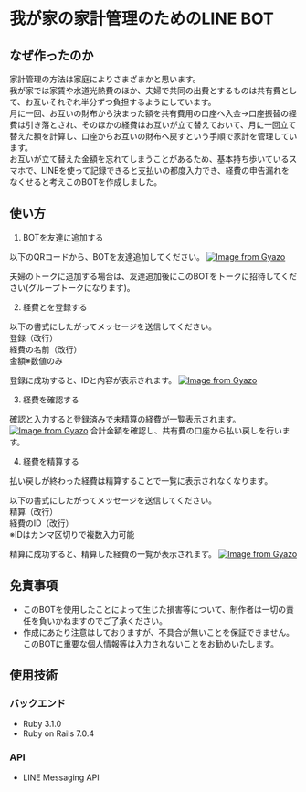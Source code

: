 # 我が家の家計管理のためのLINE BOT

## なぜ作ったのか
家計管理の方法は家庭によりさまざまかと思います。  
我が家では家賃や水道光熱費のほか、夫婦で共同の出費とするものは共有費として、お互いそれぞれ半分ずつ負担するようにしています。  
月に一回、お互いの財布から決まった額を共有費用の口座へ入金→口座振替の経費は引き落とされ、そのほかの経費はお互いが立て替えておいて、月に一回立て替えた額を計算し、口座からお互いの財布へ戻すという手順で家計を管理しています。  
お互いが立て替えた金額を忘れてしまうことがあるため、基本持ち歩いているスマホで、LINEを使って記録できると支払いの都度入力でき、経費の申告漏れをなくせると考えこのBOTを作成しました。

## 使い方
1. BOTを友達に追加する

以下のQRコードから、BOTを友達追加してください。
[![Image from Gyazo](https://i.gyazo.com/43b47d1728026f32ecedb53b9af7e9e9.png)](https://gyazo.com/43b47d1728026f32ecedb53b9af7e9e9)

夫婦のトークに追加する場合は、友達追加後にこのBOTをトークに招待してください(グループトークになります)。

2. 経費とを登録する

以下の書式にしたがってメッセージを送信してください。  
登録（改行）  
経費の名前（改行）  
金額※数値のみ

登録に成功すると、IDと内容が表示されます。
[![Image from Gyazo](https://i.gyazo.com/7fa9a7ef13db3d5886790aecd5d7a29d.png)](https://gyazo.com/7fa9a7ef13db3d5886790aecd5d7a29d)

3. 経費を確認する

確認と入力すると登録済みで未精算の経費が一覧表示されます。
[![Image from Gyazo](https://i.gyazo.com/26fde87e9a5f0d765f548d3caf84ce8b.png)](https://gyazo.com/26fde87e9a5f0d765f548d3caf84ce8b)
合計金額を確認し、共有費の口座から払い戻しを行います。

4. 経費を精算する

払い戻しが終わった経費は精算することで一覧に表示されなくなります。

以下の書式にしたがってメッセージを送信してください。  
精算（改行）  
経費のID（改行）  
※IDはカンマ区切りで複数入力可能

精算に成功すると、精算した経費の一覧が表示されます。
[![Image from Gyazo](https://i.gyazo.com/8762c62c20695901e5a8f8c67ad20574.png)](https://gyazo.com/8762c62c20695901e5a8f8c67ad20574)

## 免責事項
- このBOTを使用したことによって生じた損害等について、制作者は一切の責任を負いかねますのでご了承ください。
- 作成にあたり注意はしておりますが、不具合が無いことを保証できません。このBOTに重要な個人情報等は入力されないことをお勧めいたします。

## 使用技術
### バックエンド
- Ruby 3.1.0
- Ruby on Rails 7.0.4

### API
- LINE Messaging API
